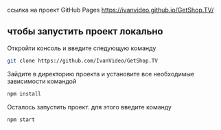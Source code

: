 ссылка на проект GitHub Pages https://ivanvideo.github.io/GetShop.TV/

## чтобы запустить проект локально

Откройти консоль и введите следующую команду

```sh
git clone https://github.com/IvanVideo/GetShop.TV
```
Зайдите в директорию проекта и установите все необходимые зависимости командой

```sh
npm install
```

Осталось запустить проект. для этого введите команду
```sh
npm start
```

